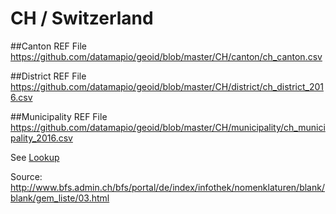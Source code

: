 # CH / Switzerland

##Canton REF File
https://github.com/datamapio/geoid/blob/master/CH/canton/ch_canton.csv

##District REF File
https://github.com/datamapio/geoid/blob/master/CH/district/ch_district_2016.csv

##Municipality REF File
https://github.com/datamapio/geoid/blob/master/CH/municipality/ch_municipality_2016.csv

    
    
See [Lookup](https://github.com/datamapio/geoid/blob/master/lookup.md#ch)


Source:  
http://www.bfs.admin.ch/bfs/portal/de/index/infothek/nomenklaturen/blank/blank/gem_liste/03.html